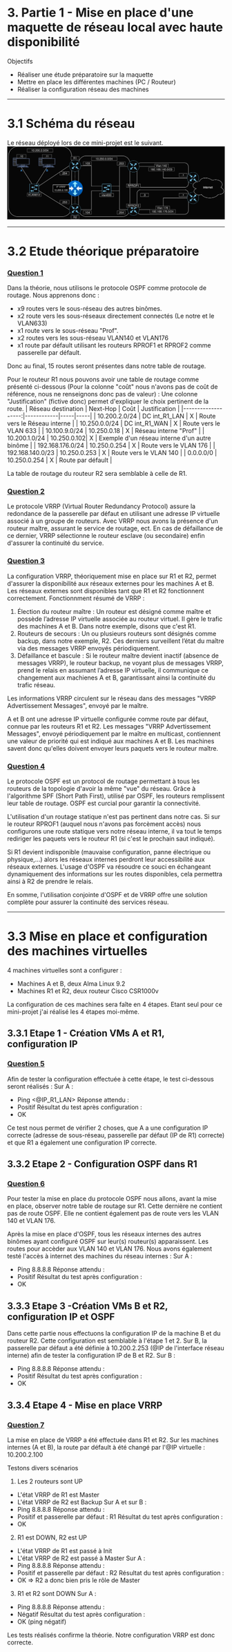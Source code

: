 # 3. Partie 1 - Mise en place d'une maquette de réseau local avec haute disponibilité
Objectifs
- Réaliser une étude préparatoire sur la maquette
- Mettre en place les différentes machines (PC / Routeur)
- Réaliser la configuration réseau des machines

**************************************************
# 3.1 Schéma du réseau

Le réseau déployé lors de ce mini-projet est le suivant.
<picture>
 <source media="(prefers-color-scheme: dark)" srcset="https://github.com/RIBIOLLET-Mathieu/25-813-RIBIOLLET/blob/main/ETRS813%20-%20B10%20-%20Mini-projet%20Supervision.png">
 <source media="(prefers-color-scheme: light)" srcset="https://github.com/RIBIOLLET-Mathieu/25-813-RIBIOLLET/blob/main/ETRS813%20-%20B10%20-%20Mini-projet%20Supervision.png">
 <img alt="YOUR-ALT-TEXT" src="https://github.com/RIBIOLLET-Mathieu/25-813-RIBIOLLET/blob/main/ETRS813%20-%20B10%20-%20Mini-projet%20Supervision.png">
</picture>

**************************************************
# 3.2 Etude théorique préparatoire
### <u> Question 1 </u>
Dans la théorie, nous utilisons le protocole OSPF comme protocole de routage. Nous apprenons donc :
- x9 routes vers le sous-réseau des autres binômes.
- x2 route vers les sous-réseaux directement connectés (Le notre et le VLAN633)
- x1 route vers le sous-réseau "Prof".
- x2 routes vers les sous-réseau VLAN140 et VLAN176
- x1 route par défault utilisant les routeurs RPROF1 et RPROF2 comme passerelle par défault.

Donc au final, 15 routes seront présentes dans notre table de routage.

Pour le routeur R1 nous pouvons avoir une table de routage comme présenté ci-dessous (Pour la colonne "coût" nous n'avons pas de coût de référence, nous ne renseignons donc pas de valeur) :
Une colonne "Justification" (fictive donc) permet d'expliquer le choix pertinent de la route.
| Réseau destination |  Next-Hop  | Coût | Justification | 
|-------------------:|------------|-----|-----|
|  10.200.2.0/24 | DC int_R1_LAN |  X  | Route vers le Réseau interne |
|  10.250.0.0/24 | DC int_R1_WAN |  X  | Route vers le VLAN 633 |
|  10.100.9.0/24 | 10.250.0.18 |  X  | Réseau interne "Prof" |
|  10.200.1.0/24 | 10.250.0.102|  X  | Exemple d'un réseau interne d'un autre binôme |
|  192.168.176.0/24 | 10.250.0.254 |  X  | Route vers le VLAN 176 |
|  192.168.140.0/23 | 10.250.0.253 |  X  | Route vers le VLAN 140 |
|  0.0.0.0/0 | 10.250.0.254 |  X  | Route par défault |

La table de routage du routeur R2 sera semblable à celle de R1.

### <u> Question 2 </u>
Le protocole VRRP (Virtual Router Redundancy Protocol) assure la redondance de la passerelle par défaut en utilisant une adresse IP virtuelle associé à un groupe de routeurs. Avec VRRP nous avons la présence d'un routeur maître, assurant le service de routage, ect. En cas de défaillance de ce dernier, VRRP sélectionne le routeur esclave (ou secondaire) enfin d'assurer la continuité du service.

### <u> Question 3 </u>
La configuration VRRP, théoriquement mise en place sur R1 et R2, permet d'assurer la disponibilité aux réseaux externes pour les machines A et B. Les réseaux externes sont disponibles tant que R1 et R2 fonctionnent correctement.
Fonctionnment résumé de VRRP :
1) Élection du routeur maître : Un routeur est désigné comme maître et possède l’adresse IP virtuelle associée au routeur virtuel. Il gère le trafic des machines A et B. Dans notre exemple, disons que c'est R1.
2) Routeurs de secours : Un ou plusieurs routeurs sont désignés comme backup, dans notre exemple, R2. Ces derniers surveillent l’état du maître via des messages VRRP envoyés périodiquement.
3) Défaillance et bascule : Si le routeur maître devient inactif (absence de messages VRRP), le routeur backup, ne voyant plus de messages VRRP, prend le relais en assumant l’adresse IP virtuelle, il communique ce changement aux machienes A et B, garantissant ainsi la continuité du trafic réseau.

Les informations VRRP circulent sur le réseau dans des messages "VRRP Advertissement Messages", envoyé par le maître.

A et B ont une adresse IP virtuelle configurée comme route par défaut, connue par les routeurs R1 et R2. Les messages "VRRP Advertissement Messages", envoyé périodiquement par le maître en multicast, contiennent une valeur de priorité qui est indiqué aux machines A et B. Les machines savent donc qu'elles doivent envoyer leurs paquets vers le routeur maître.

### <u> Question 4 </u>
Le protocole OSPF est un protocol de routage permettant à tous les routeurs de la topologie d'avoir la même "vue" du réseau. Grâce à l'algorithme SPF (Short Path First), utilisé par OSPF, les routeurs remplissent leur table de routage. OSPF est curcial pour garantir la connectivité.

L'utilisation d'un routage statique n'est pas pertinent dans notre cas. Si sur le routeur RPROF1 (auquel nous n'avons pas forcèment accès) nous configurons une route statique vers notre réseau interne, il va tout le temps rediriger les paquets vers le routeur R1 (si c'est le prochain saut indiqué).

Si R1 devient indisponible (mauvaise configuration, panne électrique ou physique,...) alors les réseaux internes perdront leur accessibilité aux réseaux externes.
L'usage d'OSPF va résoudre ce souci en échangeant dynamiquement des informations sur les routes disponibles, cela permettra ainsi à R2 de prendre le relais.

En somme, l'utilisation conjointe d'OSPF et de VRRP offre une solution complète pour assurer la continuité des services réseau.

**************************************************
# 3.3 Mise en place et configuration des machines virtuelles

4 machines virtuelles sont a configurer : 
- Machines A et B, deux Alma Linux 9.2
- Machines R1 et R2, deux routeur Cisco CSR1000v

La configuration de ces machines sera faîte en 4 étapes. Etant seul pour ce mini-projet j'ai réalisé les 4 étapes moi-même.

## 3.3.1 Etape 1 - Création VMs A et R1, configuration IP
### <u> Question 5 </u>
Afin de tester la configuration effectuée à cette étape, le test ci-dessous seront réalisés :
Sur A : 
- Ping <@IP_R1_LAN>
Réponse attendu :
- Positif
Résultat du test après configuration :
- OK

Ce test nous permet de vérifier 2 choses, que A a une configuration IP correcte (adresse de sous-réseau, passerelle par défaut (IP de R1) correcte) et que R1 a également une configuration IP correcte.

## 3.3.2 Etape 2 - Configuration OSPF dans R1
### <u> Question 6 </u>
Pour tester la mise en place du protocole OSPF nous allons, avant la mise en place, observer notre table de routage sur R1.
Cette dernière ne contient pas de route OSPF. Elle ne contient également pas de route vers les VLAN 140 et VLAN 176.

Après la mise en place d'OSPF, tous les réseaux internes des autres binômes ayant configuré OSPF sur leur(s) routeur(s) apparaissent. Les routes pour accèder aux VLAN 140 et VLAN 176. 
Nous avons également testé l'accès à internet des machines du réseau internes :
Sur A :
- Ping 8.8.8.8
Réponse attendu :
- Positif
Résultat du test après configuration :
- OK

## 3.3.3 Etape 3 -Création VMs B et R2, configuration IP et OSPF
Dans cette partie nous effectuons la configuration IP de la machine B et du routeur R2. Cette configuration est semblable à l'étape 1 et 2.
Sur B, la passerelle par défaut a été définie à 10.200.2.253 (@IP de l'interface réseau interne) afin de tester la configuration IP de B et R2.
Sur B :
- Ping 8.8.8.8
Réponse attendu :
- Positif
Résultat du test après configuration :
- OK

## 3.3.4 Etape 4 - Mise en place VRRP
### <u> Question 7 </u>
La mise en place de VRRP a été effectuée dans R1 et R2. Sur les machines internes (A et B), la route par défault à été changé par l'@IP virtuelle : 10.200.2.100

Testons divers scénarios
1) Les 2 routeurs sont UP
- L'état VRRP de R1 est Master
- L'état VRRP de R2 est Backup
Sur A et sur B :
- Ping 8.8.8.8
Réponse attendu :
- Positif et passerelle par défaut : R1
Résultat du test après configuration :
- OK

2) R1 est DOWN, R2 est UP
- L'état VRRP de R1 est passé à Init
- L'état VRRP de R2 est passé à Master
Sur A :
- Ping 8.8.8.8
Réponse attendu :
- Positif et passerelle par défaut : R2
Résultat du test après configuration :
- OK
=> R2 a donc bien pris le rôle de Master

3) R1 et R2 sont DOWN
Sur A :
- Ping 8.8.8.8
Réponse attendu :
- Négatif
Résultat du test après configuration :
- OK (ping négatif)

Les tests réalisés confirme la théorie. Notre configuration VRRP est donc correcte.
